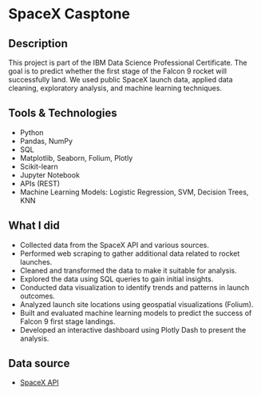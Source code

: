 # SpaceX Casptone

## Description
This project is part of the IBM Data Science Professional Certificate. The goal is to predict whether the first stage of the Falcon 9 rocket will successfully land. We used public SpaceX launch data, applied data cleaning, exploratory analysis, and machine learning techniques.

## Tools & Technologies
- Python
- Pandas, NumPy
- SQL
- Matplotlib, Seaborn, Folium, Plotly
- Scikit-learn
- Jupyter Notebook
- APIs (REST)
- Machine Learning Models: Logistic Regression, SVM, Decision Trees, KNN

## What I did
- Collected data from the SpaceX API and various sources.
- Performed web scraping to gather additional data related to rocket launches.
- Cleaned and transformed the data to make it suitable for analysis.
- Explored the data using SQL queries to gain initial insights.
- Conducted data visualization to identify trends and patterns in launch outcomes.
- Analyzed launch site locations using geospatial visualizations (Folium).
- Built and evaluated machine learning models to predict the success of Falcon 9 first stage landings.
- Developed an interactive dashboard using Plotly Dash to present the analysis.

## Data source
- [SpaceX API](https://github.com/r-spacex/SpaceX-API)
